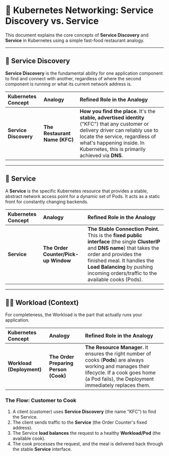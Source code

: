 # 🍔 Kubernetes Networking: Service Discovery vs. Service

This document explains the core concepts of **Service Discovery** and **Service** in Kubernetes using a simple fast-food restaurant analogy.

---

## 🧭 Service Discovery

**Service Discovery** is the fundamental ability for one application component to find and connect with another, regardless of where the second component is running or what its current network address is.

| Kubernetes Concept | Analogy | Refined Role in the Analogy |
| :--- | :--- | :--- |
| **Service Discovery** | **The Restaurant Name (KFC)** | **How you find the place.** It's the **stable, advertised identity** ("KFC") that any customer or delivery driver can reliably use to locate the service, regardless of what's happening inside. In Kubernetes, this is primarily achieved via **DNS**. |

---

## 🚪 Service

A **Service** is the specific Kubernetes resource that provides a stable, abstract network access point for a dynamic set of Pods. It acts as a static front for constantly changing backends.

| Kubernetes Concept | Analogy | Refined Role in the Analogy |
| :--- | :--- | :--- |
| **Service** | **The Order Counter/Pick-up Window** | **The Stable Connection Point.** This is the **fixed public interface** (the single **ClusterIP** and **DNS name**) that takes the order and provides the finished meal. It handles the **Load Balancing** by pushing incoming orders/traffic to the available cooks (Pods). |

---

## 👩‍🍳 Workload (Context)

For completeness, the Workload is the part that actually runs your application.

| Kubernetes Concept | Analogy | Refined Role in the Analogy |
| :--- | :--- | :--- |
| **Workload (Deployment)** | **The Order Preparing Person (Cook)** | **The Resource Manager.** It ensures the right number of cooks (**Pods**) are always working and manages their lifecycle. If a cook goes home (a Pod fails), the Deployment immediately replaces them. |

### The Flow: Customer to Cook

1.  A client (customer) uses **Service Discovery** (the name "KFC") to find the Service.
2.  The client sends traffic to the **Service** (the Order Counter's fixed address).
3.  The Service **load balances** the request to a healthy **Workload/Pod** (the available cook).
4.  The cook processes the request, and the meal is delivered back through the stable **Service** interface.